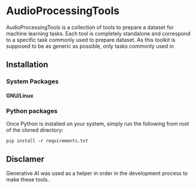 # AudioProcessingTools

AudioProcessingTools is a collection of tools to prepare a dataset for machine learning tasks. Each tool is completely standalone and correspond to a specific task commonly used to prepare dataset. As this toolkit is supposed to be as generic as possible, only tasks commonly used in 

## Installation

### System Packages

#### GNU/Linux

### Python packages

Once Python is installed on your system, simply run the following from root of the cloned directory: 

`pip install -r requirements.txt`

## Disclamer 
Generative AI was used as a helper in order in the development process to make these tools.